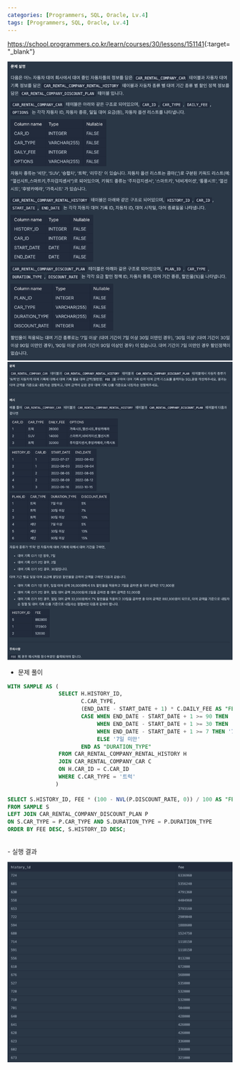 ```yaml
---
categories: [Programmers, SQL, Oracle, Lv.4]
tags: [Programmers, SQL, Oracle, Lv.4] 
---
```


<https://school.programmers.co.kr/learn/courses/30/lessons/151141>{:target="_blank"}

![문제](https://github.com/esseikim/esseikim.github.io/blob/main/assets/img/programmers/sql/oracle/lv.4/%EC%9E%90%EB%8F%99%EC%B0%A8_%EB%8C%80%EC%97%AC_%EA%B8%B0%EB%A1%9D_%EB%B3%84_%EB%8C%80%EC%97%AC_%EA%B8%88%EC%95%A1_%EA%B5%AC%ED%95%98%EA%B8%B0(1).png?raw=true)
![문제](https://github.com/esseikim/esseikim.github.io/blob/main/assets/img/programmers/sql/oracle/lv.4/%EC%9E%90%EB%8F%99%EC%B0%A8_%EB%8C%80%EC%97%AC_%EA%B8%B0%EB%A1%9D_%EB%B3%84_%EB%8C%80%EC%97%AC_%EA%B8%88%EC%95%A1_%EA%B5%AC%ED%95%98%EA%B8%B0(2).png?raw=true)

- 문제 풀이

```sql
WITH SAMPLE AS (
                SELECT H.HISTORY_ID, 
                       C.CAR_TYPE,
                       (END_DATE - START_DATE + 1) * C.DAILY_FEE AS "FEE",
                       CASE WHEN END_DATE - START_DATE + 1 >= 90 THEN '90일 이상'
                            WHEN END_DATE - START_DATE + 1 >= 30 THEN '30일 이상'
                            WHEN END_DATE - START_DATE + 1 >= 7 THEN '7일 이상'
                            ELSE '7일 미만'
                       END AS "DURATION_TYPE"
                FROM CAR_RENTAL_COMPANY_RENTAL_HISTORY H
                JOIN CAR_RENTAL_COMPANY_CAR C
                ON H.CAR_ID = C.CAR_ID
                WHERE C.CAR_TYPE = '트럭'
               )

SELECT S.HISTORY_ID, FEE * (100 - NVL(P.DISCOUNT_RATE, 0)) / 100 AS "FEE"
FROM SAMPLE S
LEFT JOIN CAR_RENTAL_COMPANY_DISCOUNT_PLAN P
ON S.CAR_TYPE = P.CAR_TYPE AND S.DURATION_TYPE = P.DURATION_TYPE
ORDER BY FEE DESC, S.HISTORY_ID DESC;
```

<br>
- 실행 결과

![실행 결과](https://github.com/esseikim/esseikim.github.io/blob/main/assets/img/programmers/sql/oracle/lv.4/%EC%9E%90%EB%8F%99%EC%B0%A8_%EB%8C%80%EC%97%AC_%EA%B8%B0%EB%A1%9D_%EB%B3%84_%EB%8C%80%EC%97%AC_%EA%B8%88%EC%95%A1_%EA%B5%AC%ED%95%98%EA%B8%B0(3).png?raw=true)
